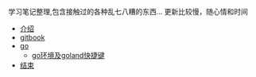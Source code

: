 学习笔记整理,包含接触过的各种乱七八糟的东西...
更新比较慢，随心情和时间


* [介绍](README.md)
* [gitbook](installation/README.md)
* [go](book/README.md)
   * [go环境及goland快捷键](book/go/go环境及goland快捷键.md)
* [结束](end/README.md)
